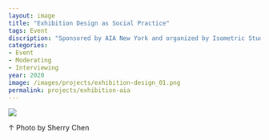 ```yaml
---
layout: image
title: "Exhibition Design as Social Practice"
tags: Event
discription: "Sponsored by AIA New York and organized by Isometric Studio, Exhibition Design as Social Practice featured presentations from Abbott Miller of Pentagram, Alicia Cheng and Sarah Gephart of MGMT, Jonathan JAckson of We Should Do It All, and Andy Chen and Waqas Jawaid of Isometric Studio. I had the honor of hosting and moderating a panel discussion after the presentations. Panelists discussed exhibition design as a practice that makes previously underrepresented narratives tangible in public spaces, inspiring new cultural conversations and creating alignments among architecture, graphic design, and social movements."
categories:
- Event
- Moderating
- Interviewing
year: 2020
image: /images/projects/exhibition-design_01.png
permalink: projects/exhibition-aia
---
```


<img src="/images/projects/exhibition-design_01.png">
<div class="images-right"><p>&uarr; Photo by Sherry Chen</p></div>
<section class="clear"></section>
